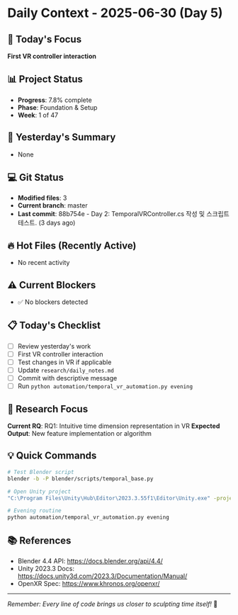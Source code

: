 # Daily Context - 2025-06-30 (Day 5)

## 🎯 Today's Focus
**First VR controller interaction**

## 📊 Project Status
- **Progress**: 7.8% complete
- **Phase**: Foundation & Setup
- **Week**: 1 of 47

## 📝 Yesterday's Summary
- None

## 💻 Git Status
- **Modified files**: 3
- **Current branch**: master
- **Last commit**: 88b754e - Day 2: TemporalVRController.cs 작성 및 스크립트 테스트. (3 days ago)

## 🔥 Hot Files (Recently Active)
- No recent activity

## ⚠️ Current Blockers
- ✅ No blockers detected

## 📋 Today's Checklist
- [ ] Review yesterday's work
- [ ] First VR controller interaction
- [ ] Test changes in VR if applicable  
- [ ] Update `research/daily_notes.md`
- [ ] Commit with descriptive message
- [ ] Run `python automation/temporal_vr_automation.py evening`

## 🎯 Research Focus
**Current RQ**: RQ1: Intuitive time dimension representation in VR
**Expected Output**: New feature implementation or algorithm

## 💡 Quick Commands
```bash
# Test Blender script
blender -b -P blender/scripts/temporal_base.py

# Open Unity project  
"C:\Program Files\Unity\Hub\Editor\2023.3.55f1\Editor\Unity.exe" -projectPath "unity\TemporalVR"

# Evening routine
python automation/temporal_vr_automation.py evening
```

## 📚 References
- Blender 4.4 API: https://docs.blender.org/api/4.4/
- Unity 2023.3 Docs: https://docs.unity3d.com/2023.3/Documentation/Manual/
- OpenXR Spec: https://www.khronos.org/openxr/

---
*Remember: Every line of code brings us closer to sculpting time itself!* 🚀
